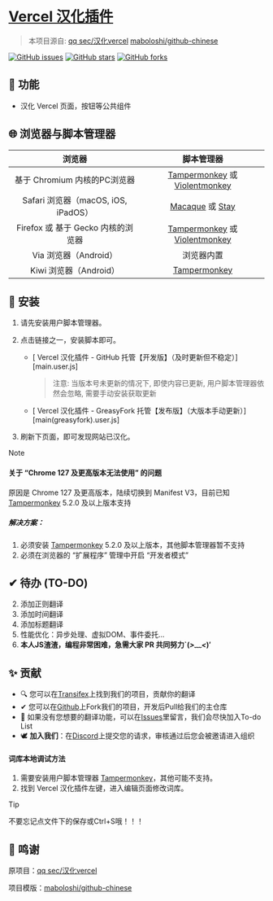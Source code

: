# [Vercel 汉化插件][project-url]

> 本项目源自: [qq sec/汉化vercel](https://greasyfork.org/zh-CN/scripts/473850-汉化vercel)  [maboloshi/github-chinese](https://github.com/maboloshi/github-chinese)

  [![GitHub issues][issues-image]][issues-url]
  [![GitHub stars][stars-image]][stars-url]
  [![GitHub forks][forks-image]][forks-url]



## 🚩 功能

- 汉化 Vercel 页面，按钮等公共组件



## 🌐 浏览器与脚本管理器

浏览器                               | 脚本管理器
:----------------------------------: | :---------:
基于 Chromium 内核的PC浏览器 | [Tampermonkey][Tampermonkey] 或 [Violentmonkey][Violentmonkey]
Safari 浏览器（macOS, iOS, iPadOS）  | [Macaque][Macaque] 或 [Stay][Stay]
Firefox 或 基于 Gecko 内核的浏览器   | [Tampermonkey][Tampermonkey] 或 [Violentmonkey][Violentmonkey]
Via 浏览器（Android）                | 浏览器内置 
Kiwi 浏览器（Android） | [Tampermonkey][Tampermonkey] 



## 💽 安装

1. 请先安装用户脚本管理器。

1. 点击链接之一，安装脚本即可。
    - [ Vercel 汉化插件 - GitHub 托管【开发版】（及时更新但不稳定）][main.user.js]
      
        > 注意: 当版本号未更新的情况下, 即使内容已更新, 用户脚本管理器依然会忽略, 需要手动安装获取更新
      
    - [ Vercel 汉化插件 - GreasyFork 托管【发布版】（大版本手动更新）][main(greasyfork).user.js]
    
1. 刷新下页面，即可发现网站已汉化。
> [!Note]
>
> #### 关于 “Chrome 127 及更高版本无法使用” 的问题
> 原因是 Chrome 127 及更高版本，陆续切换到 Manifest V3，目前已知 [Tampermonkey][Tampermonkey] 5.2.0 及以上版本支持
> ##### 解决方案：
> 1. 必须安装 [Tampermonkey][Tampermonkey] 5.2.0 及以上版本，其他脚本管理器暂不支持
> 2. 必须在浏览器的 “扩展程序” 管理中开启 “开发者模式”



## ✔ 待办 (TO-DO)

2. 添加正则翻译
2. 添加时间翻译
2. 添加标题翻译
2. 性能优化：异步处理、虚拟DOM、事件委托...
2. **本人JS渣渣，编程非常困难，急需大家 PR 共同努力`(*>﹏<*)′**



## ✨ 贡献

- 🔍 您可以在[Transifex](https://explore.transifex.com/)上找到我们的项目，贡献你的翻译
- ✔ 您可以在[Github](https://github.com/MCGA1976)上Fork我们的项目，开发后Pull给我们的主仓库
- 🤯 如果没有您想要的翻译功能，可以在[Issues][issues-url]里留言，我们会尽快加入To-do List
- 🕊 **加入我们**：在[Discord](https://discord.com/channels/1223212822679392276)上提交您的请求，审核通过后您会被邀请进入组织

#### 词库本地调试方法

1. 需要安装用户脚本管理器 [Tampermonkey][Tampermonkey]，其他可能不支持。
1. 找到 Vercel 汉化插件左键，进入编辑页面修改词库。

  > [!TIP]
  > 不要忘记点文件下的保存或Ctrl+S哦！！！



</details>

[project-url]: https://github.com/MCGA1976/VercelCN "Vercel 汉化插件"

[issues-url]: https://github.com/MCGA1976/VercelCN/issues "议题"
[issues-image]: https://img.shields.io/github/issues/MCGA1976/VercelCN?style=flat-square&logo=github&label=Issue

[stars-url]: https://github.com/MCGA1976/VercelCN/stargazers "星标"
[stars-image]: https://img.shields.io/github/stars/MCGA1976/VercelCN?style=flat-square&logo=github&label=Star

[forks-url]: https://github.com/MCGA1976/VercelCN/network "复刻"
[forks-image]: https://img.shields.io/github/forks/MCGA1976/VercelCN?style=flat-square&logo=github&label=Fork

[Tampermonkey]: http://tampermonkey.net/ "篡改猴"
[Violentmonkey]: https://violentmonkey.github.io/ "暴力猴"
[Macaque]: https://macaque.app/ "猕猴"
[Stay]: https://apps.apple.com/cn/app/stay-for-safari-%E6%B5%8F%E8%A7%88%E5%99%A8%E4%BC%B4%E4%BE%A3/id1591620171 "Stay"

## 💝 鸣谢

原项目：[qq sec/汉化vercel](https://greasyfork.org/zh-CN/scripts/473850-汉化vercel) 

项目模版：[maboloshi/github-chinese](https://github.com/maboloshi/github-chinese)
